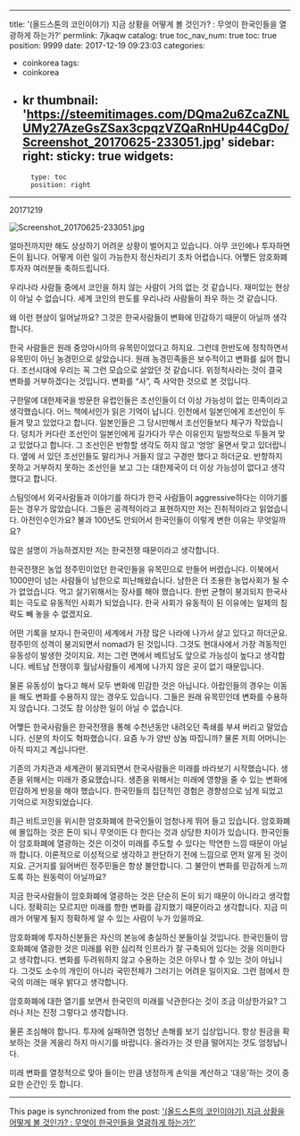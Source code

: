 
---
title: '(올드스톤의 코인이야기) 지금 상황을 어떻게 볼 것인가? : 무엇이 한국인들을 열광하게 하는가?'
permlink: 7jkaqw
catalog: true
toc_nav_num: true
toc: true
position: 9999
date: 2017-12-19 09:23:03
categories:
- coinkorea
tags:
- coinkorea
- kr
thumbnail: 'https://steemitimages.com/DQma2u6ZcaZNLUMy27AzeGsZSax3cpqzVZQaRnHUp44CgDo/Screenshot_20170625-233051.jpg'
sidebar:
    right:
        sticky: true
widgets:
    -
        type: toc
        position: right
---


20171219

![Screenshot_20170625-233051.jpg](https://steemitimages.com/DQma2u6ZcaZNLUMy27AzeGsZSax3cpqzVZQaRnHUp44CgDo/Screenshot_20170625-233051.jpg)

얼마전까지만 해도 상상하기 어려운 상황이 벌어지고 있습니다. 아무 코인에나 투자하면 돈이 됩니다. 어떻게 이런 일이 가능한지 정신차리기 조차 어렵습니다. 어쨓든 암호화폐 투자자 여러분들 축하드립니다.

우리나라 사람들 중에서 코인을 하지 않는 사람이 거의 없는 것 같습니다. 재미있는 현상이 아닐 수 없습니다. 세계 코인의 판도를 우리나라 사람들이 좌우 하는 것 같습니다.

 왜 이런 현상이 일어날까요? 그것은 한국사람들이 변화에 민감하기 때문이 아닐까 생각합니다. 

한국 사람들은 원래 중앙아시아의 유목민이었다고 하지요. 그런데 한반도에 정착하면서 유목민이 아닌 농경민으로 살았습니다. 원래 농경민족들은 보수적이고 변화를 싫어 합니다. 조선시대에 우리는 꼭 그런 모습으로 살았던 것 같습니다. 위정척사라는 것이 결국 변화를 거부하겠다는 것입니다. 변화를 “사”, 즉 사악한 것으로 본 것입니다. 

구한말에 대한제국을 방문한 유럽인들은 조선인들이 더 이상 가능성이 없는 민족이라고 생각했습니다. 어느 책에서인가 읽은 기억이 납니다. 인천에서 일본인에게 조선인이 두들겨 맞고 있었다고 합니다. 일본인들은 그 당시만해서 조선인들보다 체구가 작았습니다. 덩치가 커다란 조선인이 일본인에게 길가다가 무슨 이유인지 일방적으로 두들겨 맞고 있었다고 합니다. 그 조선인은 반항할 생각도 하지 않고 ‘엉엉’ 울면서 맞고 있더랍니다. 옆에 서 있던 조선인들도 말리거나 거들지 않고 구경만 했다고 하더군요. 반항하지 못하고 거부하지 못하는 조선인을 보고 그는 대한제국이 더 이상 가능성이 없다고 생각했다고 합니다. 

스팀잇에서 외국사람들과 이야기를 하다가 한국 사람들이 aggressive하다는 이야기를 듣는 경우가 많았습니다. 그들은 공격적이라고 표현하지만 저는 진취적이라고 읽었습니다. 아전인수인가요? 불과 100년도 안되어서 한국인들이 이렇게 변한 이유는 무엇일까요? 

많은 설명이 가능하겠지만 저는 한국전쟁 때문이라고 생각합니다. 

한국전쟁은 농업 정주민이었던 한국인들을 유목민으로 만들어 버렸습니다. 이북에서 1000만이 넘는 사람들이 남한으로 피난해왔습니다. 남한은 더 조용한 농업사회가 될 수가 없었습니다. 먹고 살기위해서는 장사를 해야 했습니다. 한번 균형이 붕괴되지 한국사회는 극도로 유동적인 사회가 되었습니다. 한국 사회가 유동적이 된 이유에는 일제의 침략도 빼 놓을 수 없겠지요.

어떤 기록을 보자니 한국민이 세계에서 가장 많은 나라에 나가서 살고 있다고 하더군요. 정주민의 성격이 붕괴되면서 nomad가 된 것입니다. 그것도 현대사에서 가장 격동적인 유동성이 발생한 것이지요. 저는 그런 면에서 베트남도 앞으로 가능성이 높다고 생각합니다. 베트남 전쟁이후 월남사람들이 세계에 나가지 않은 곳이 없기 때문입니다.

물론 유동성이 높다고 해서 모두 변화에 민감한 것은 아닙니다. 아랍인들의 경우는 이동을 해도 변화를 수용하지 않는 경우도 있습니다. 그들은 원래 유목민인데 변화를 수용하지 않습니다. 그것도 참 이상한 일이 아닐 수 없습니다. 

어쨓든 한국사람들은 한국전쟁을 통해 수천년동안 내려오던 족쇄를 부셔 버리고 말았습니다. 신분의 차이도 혁파했습니다. 요즘 누가 양반 상놈 따집니까? 물론 저희 어머니는 아직 따지고 계십니다만. 

기존의 가치관과 세계관이 붕괴되면서 한국사람들은 미래를 바라보기 시작했습니다. 생존을 위해서는 미래가 중요했습니다. 생존을 위해서는 미래에 영향을 줄 수 있는 변화에 민감하게 반응을 해야 했습니다. 한국민들의 집단적인 경험은 경향성으로 남게 되었고 기억으로 저장되었습니다.

최근 비트코인을 위시한 암호화폐에 한국인들이 엄청나게 뛰어 들고 있습니다. 암호화폐에 몰입하는 것은 돈이 되니 무엇이든 다 한다는 것과 상당한 차이가 있습니다. 한국인들이 암호화폐에 열광하는 것은 이것이 미래를 주도할 수 있다는 막연한 느낌 때문이 아닐까 합니다. 이론적으로 이성적으로 생각하고 판단하기 전에 느낌으로 먼저 알게 된 것이지요. 근거지를 잃어버린 정주민들은 항상 불안합니다. 그 불안이 변화를 민감하게 느끼도록 하는 원동력이 아닐까요? 

지금 한국사람들이 암호화폐에 열광하는 것은 단순히 돈이 되기 때문이 아니라고 생각합니다. 정확히는 모르지만 미래를 향한 변화를 감지했기 때문이라고 생각합니다. 지금 미래가 어떻게 될지 정확하게 알 수 있는 사람이 누가 있을까요. 

암호화폐에 투자하신분들은 자신의 본능에 충실하신 분들이실 것입니다. 한국인들이 암호화폐에 열광한 것은 미래를 위한 심리적 인프라가 잘 구축되어 있다는 것을 의미한다고 생각합니다. 변화를 두려워하지 않고 수용하는 것은 아무나 할 수 있는 것이 아닙니다. 그것도 소수의 개인이 아니라 국민전체가 그러기는 어려운 일이지요.
그런 점에서 한국의 미래는 매우 밝다고 생각합니다. 

암호화폐에 대한 열기를 보면서 한국민의 미래를 낙관한다는 것이 조금 이상한가요? 
그러나 저는 진정 그렇다고 생각합니다. 

물론 조심해야 합니다. 투자에 실패하면 엄청난 손해를 보기 십상입니다. 
항상 원금을 확보하는 것을 게을리 하지 마시기를 바랍니다. 
올라가는 것 만큼 떨어지는 것도 엄청납니다. 

미래 변화를 열정적으로 맞아 들이는 만큼 냉정하게 손익을 계산하고 ‘대응’하는 것이 중요한 순간인 듯 합니다.

- - -

This page is synchronized from the post: ['(올드스톤의 코인이야기) 지금 상황을 어떻게 볼 것인가? : 무엇이 한국인들을 열광하게 하는가?'](https://steemit.com/@oldstone/7jkaqw)
